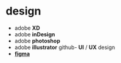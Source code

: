 # design

- adobe **XD**
- adobe **inDesign**
- adobe **photoshop**
- adobe **illustrator**
  github- **UI** / **UX** design
- [**figma**](https://www.figma.com/)
